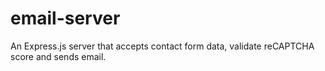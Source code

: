 # email-server
 An Express.js server that accepts contact form data, validate reCAPTCHA score and sends email.
